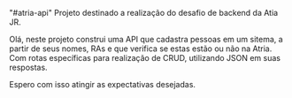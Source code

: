"#atria-api"
Projeto destinado a realização do desafio de backend da Atia JR.

Olá, neste projeto construi uma API que cadastra pessoas em um sitema, a partir de seus nomes, RAs e que verifica se estas estão ou não na Atria. Com rotas específicas para realização de CRUD, utilizando JSON em suas respostas.

Espero com isso atingir as expectativas desejadas.
